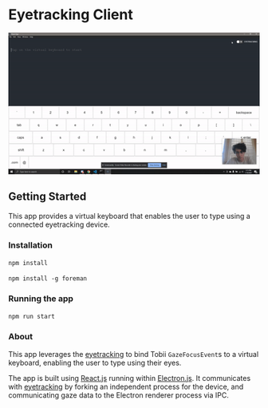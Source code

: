 # Eyetracking Client

![alt text](./media/123ex.gif)

## Getting Started

This app provides a virtual keyboard that enables the user to type using a connected eyetracking device.

### Installation
```npm install```

```npm install -g foreman```

### Running the app
```npm run start```

### About

This app leverages the [eyetracking](https://github.com/EyeTrackingCSE/eyetracking) to bind Tobii `GazeFocusEvent`s to a virtual keyboard, enabling the user to type using their eyes.

The app is built using [React.js](https://reactjs.org/) running within [Electron.js](https://www.electronjs.org/). It communicates with [eyetracking](https://github.com/EyeTrackingCSE/eyetracking) by forking an independent process for the  device, and communicating gaze data to the Electron renderer process via IPC.

